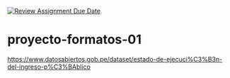 [![Review Assignment Due Date](https://classroom.github.com/assets/deadline-readme-button-24ddc0f5d75046c5622901739e7c5dd533143b0c8e959d652212380cedb1ea36.svg)](https://classroom.github.com/a/uwypABzL)
# proyecto-formatos-01
https://www.datosabiertos.gob.pe/dataset/estado-de-ejecuci%C3%B3n-del-ingreso-p%C3%BAblico
